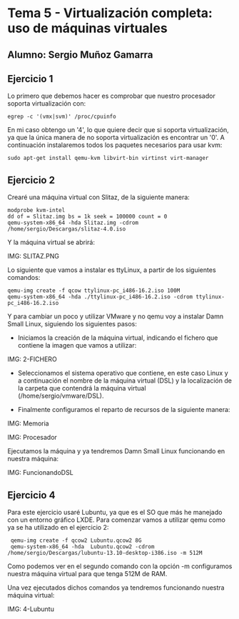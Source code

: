 # Tema 5 - Virtualización completa: uso de máquinas virtuales
## Alumno: Sergio Muñoz Gamarra

## Ejercicio 1

Lo primero que debemos hacer es comprobar que nuestro procesador soporta virtualización con:

    egrep -c '(vmx|svm)' /proc/cpuinfo
    
En mi caso obtengo un '4', lo que quiere decir que si soporta virtualización, ya que la única manera de no soporta virtualización es encontrar un '0'.
A continuación instalaremos todos los paquetes necesarios para usar kvm:

    sudo apt-get install qemu-kvm libvirt-bin virtinst virt-manager
    
    
## Ejercicio 2
    
Crearé una máquina virtual con Slitaz, de la siguiente manera:

    modprobe kvm-intel
    dd of = Slitaz.img bs = 1k seek = 100000 count = 0
    qemu-system-x86_64 -hda Slitaz.img -cdrom /home/sergio/Descargas/slitaz-4.0.iso
    
Y la máquina virtual se abrirá:

IMG: SLITAZ.PNG

Lo siguiente que vamos a instalar es ttyLinux, a partir de los siguientes comandos:

    qemu-img create -f qcow ttylinux-pc_i486-16.2.iso 100M
    qemu-system-x86_64 -hda ./ttylinux-pc_i486-16.2.iso -cdrom ttylinux-pc_i486-16.2.iso 
    
    
Y para cambiar un poco y utilizar VMware y no qemu voy a instalar Damn Small Linux, siguiendo los siguientes pasos:

- Iniciamos la creación de la máquina virtual, indicando el fichero que contiene la imagen que vamos a utilizar:

IMG: 2-FICHERO

- Seleccionamos el sistema operativo que contiene, en este caso Linux y a continuación el nombre de la máquina virtual (DSL) y la localización de la carpeta que contendrá la máquina virtual (/home/sergio/vmware/DSL).

- Finalmente configuramos el reparto de recursos de la siguiente manera:

IMG: Memoria

IMG: Procesador

Ejecutamos la máquina y ya tendremos Damn Small Linux funcionando en nuestra máquina:

IMG: FuncionandoDSL

## Ejercicio 4

Para este ejercicio usaré Lubuntu, ya que es el SO que más he manejado con un entorno gráfico LXDE.
Para comenzar vamos a utilizar qemu como ya se ha utilizado en el ejercicio 2:

     qemu-img create -f qcow2 Lubuntu.qcow2 8G
     qemu-system-x86_64 -hda  Lubuntu.qcow2 -cdrom /home/sergio/Descargas/lubuntu-13.10-desktop-i386.iso -m 512M
     
Como podemos ver en el segundo comando con la opción -m configuramos nuestra máquina virtual para que tenga 512M de RAM.

Una vez ejecutados dichos comandos ya tendremos funcionando nuestra máquina virtual:

IMG: 4-Lubuntu







